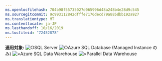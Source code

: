 ```yaml
---
ms.openlocfilehash: 704b98f55735027d065996d48a248b4e28d9c545
ms.sourcegitcommit: 9c993112842dfffe7176decd79a885dbb192a927
ms.translationtype: MT
ms.contentlocale: ja-JP
ms.lasthandoff: 10/16/2019
ms.locfileid: "72452878"
---
```

<Token>**適用対象:** ![○](media/yes.png)SQL Server ![○](media/yes.png)Azure SQL Database (Managed Instance のみ) ![×](media/no.png)Azure SQL Data Warehouse ![×](media/no.png)Parallel Data Warehouse </Token>
